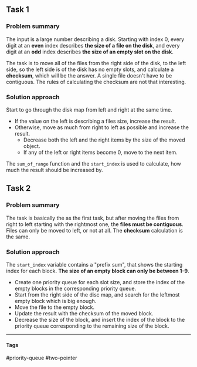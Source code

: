 ## Task 1

### Problem summary
The input is a large number describing a disk. Starting with index 0, every digit at an **even** index describes **the size of a file on the disk**, and every digit at an **odd** index describes **the size of an empty slot on the disk**.

The task is to move all of the files from the right side of the disk, to the left side, so the left side is of the disk has no empty slots, and calculate a **checksum**, which will be the answer. A single file doesn't have to be contiguous. The rules of calculating the checksum are not that interesting. 

### Solution approach
Start to go through the disk map from left and right at the same time.
- If the value on the left is describing a files size, increase the result.
- Otherwise, move as much from right to left as possible and increase the result.
  - Decrease both the left and the right items by the size of the moved object.
  - If any of the left or right items become 0, move to the next item.

The `sum_of_range` function and the `start_index` is used to calculate, how much the result should be increased by.

## Task 2

### Problem summary
The task is basically the as the first task, but after moving the files from right to left starting with the rightmost one, the **files must be contiguous**. Files can only be moved to left, or not at all. The **checksum** calculation is the same.

### Solution approach
The `start_index` variable contains a "prefix sum", that shows the starting index for each block. **The size of an empty block can only be between 1-9**. 

- Create one priority queue for each slot size, and store the index of the empty blocks in the corresponding priority queue. 
- Start from the right side of the disc map, and search for the leftmost empty block which is big enough.
- Move the file to the empty block.
- Update the result with the checksum of the moved block.
- Decrease the size of the block, and insert the index of the block to the priority queue corresponding to the remaining size of the block.

----
#### Tags
#priority-queue #two-pointer